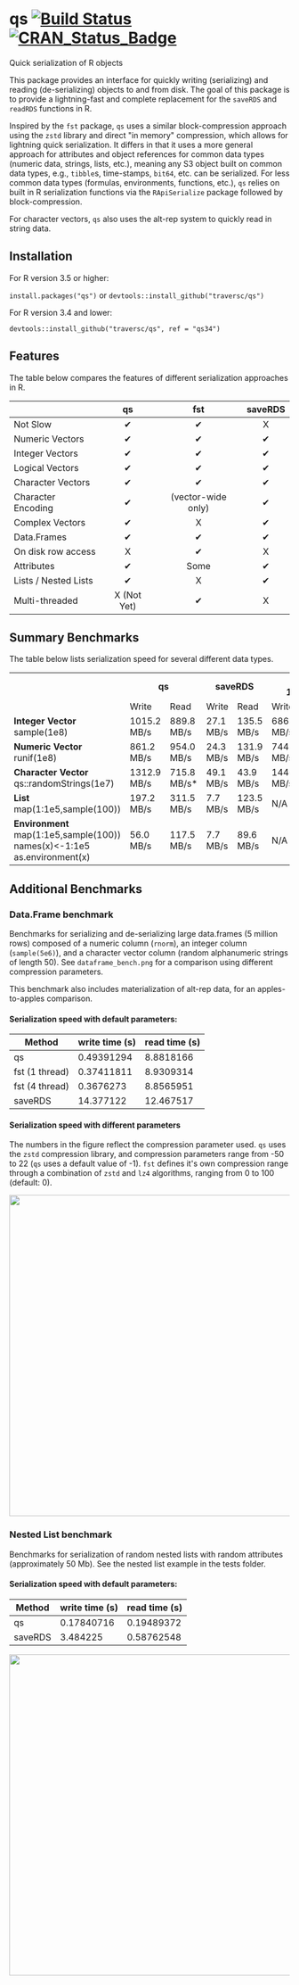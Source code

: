 # qs [![Build Status](https://travis-ci.org/traversc/qs.svg)](https://travis-ci.org/traversc/qs) [![CRAN\_Status\_Badge](http://www.r-pkg.org/badges/version/qs)](https://cran.r-project.org/package=qs)

Quick serialization of R objects

This package provides an interface for quickly writing (serializing) and reading (de-serializing) objects to and from disk.  The goal of this package is to provide a lightning-fast and complete replacement for the `saveRDS` and `readRDS` functions in R.  

Inspired by the `fst` package, `qs` uses a similar block-compression approach using the `zstd` library and direct "in memory" compression, which allows for lightning quick serialization.  It differs in that it uses a more general approach for attributes and object references for common data types (numeric data, strings, lists, etc.), meaning any S3 object built on common data types, e.g., `tibble`s, time-stamps, `bit64`, etc. can be serialized.  For less common data types (formulas, environments, functions, etc.), `qs` relies on built in R serialization functions via the `RApiSerialize` package followed by block-compression.  

For character vectors, `qs` also uses the alt-rep system to quickly read in string data.  

## Installation
For R version 3.5 or higher:

`install.packages("qs")` or `devtools::install_github("traversc/qs")`

For R version 3.4 and lower:

`devtools::install_github("traversc/qs", ref = "qs34")`




## Features
The table below compares the features of different serialization approaches in R.


|                    | qs         | fst           | saveRDS  |
|--------------------|:-----------:|:---------------:|:----------:|
| Not Slow             | &#10004;   | &#10004;       | X |
| Numeric Vectors    | &#10004;   | &#10004;       | &#10004;  |
| Integer Vectors    | &#10004;   | &#10004;       | &#10004;  |
| Logical Vectors    | &#10004;   | &#10004;       | &#10004;  |
| Character Vectors  | &#10004;   | &#10004;       | &#10004;  |
| Character Encoding | &#10004;   | (vector-wide only) | &#10004;  |
| Complex Vectors    | &#10004;   | X      | &#10004;  |
| Data.Frames        | &#10004;   | &#10004;       | &#10004;  |
| On disk row access | X  | &#10004;       | X |
| Attributes         | &#10004;   | Some          | &#10004;  |
| Lists / Nested Lists| &#10004;   |  X     | &#10004;  |
| Multi-threaded     | X (Not Yet) | &#10004;      |  X   |

## Summary Benchmarks
The table below lists serialization speed for several different data types.  
<table>
  <tr>
    <th></th>
    <th colspan="2">qs</th>
    <th colspan="2">saveRDS</th>
    <th colspan="2">fst<br>1 thread</th>
    <th colspan="2">fst<br>4 threads</th>
  </tr>
  <tr>
    <td></td>
    <td>Write</td>
    <td>Read</td>
    <td>Write</td>
    <td>Read</td>
    <td>Write</td>
    <td>Read</td>
    <td>Write</td>
    <td>Read</td>
  </tr>
  <tr>
    <td><b>Integer Vector</b><br>sample(1e8)</td>
    <td>1015.2 MB/s<br></td>
    <td>889.8 MB/s</td>
    <td>27.1 MB/s</td>
    <td>135.5 MB/s</td>
    <td>686.6 MB/s</td>
    <td>442.4 MB/s</td>
    <td>699.1 MB/s</td>
    <td>567.9 MB/s</td>
  </tr>
  <tr>
    <td><b>Numeric Vector</b><br>runif(1e8)</td>
    <td>861.2 MB/s</td>
    <td>954.0 MB/s</td>
    <td>24.3 MB/s</td>
    <td>131.9 MB/s</td>
    <td>744.0 MB/s</td>
    <td>638.7 MB/s</td>
    <td>754.4 MB/s</td>
    <td>848.0 MB/s</td>
  </tr>
  <tr>
    <td><b>Character Vector</b><br>qs::randomStrings(1e7)</td>
    <td>1312.9 MB/s</td>
    <td>715.8 MB/s*</td>
    <td>49.1 MB/s</td>
    <td>43.9 MB/s</td>
    <td>1440.9 MB/s</td>
    <td>59.5 MB/s</td>
    <td>1536.3 MB/s</td>
    <td>59.3 MB/s</td>
  </tr>
  <tr>
    <td><b>List</b><br>map(1:1e5,sample(100))</td>
    <td>197.2 MB/s<br></td>
    <td>311.5 MB/s</td>
    <td>7.7 MB/s</td>
    <td>123.5 MB/s</td>
    <td>N/A</td>
    <td>N/A</td>
    <td>N/A</td>
    <td>N/A</td>
  </tr>
  <tr>
    <td><b>Environment</b><br>map(1:1e5,sample(100))<br>names(x)&lt;-1:1e5<br>as.environment(x)</td>
    <td>56.0 MB/s</td>
    <td>117.5 MB/s</td>
    <td>7.7 MB/s</td>
    <td>89.6 MB/s</td>
    <td>N/A</td>
    <td>N/A</td>
    <td>N/A</td>
    <td>N/A</td>
  </tr>
</table>

## Additional Benchmarks

### Data.Frame benchmark

Benchmarks for serializing and de-serializing large data.frames (5 million rows) composed of a numeric column (`rnorm`), an integer column (`sample(5e6)`), and a character vector column (random alphanumeric strings of length 50).  See `dataframe_bench.png` for a comparison using different compression parameters.  

This benchmark also includes materialization of alt-rep data, for an apples-to-apples comparison.  

#### Serialization speed with default parameters:
| Method         | write time (s) | read time (s) |
|----------------|----------------|---------------|
| qs             | 0.49391294     | 8.8818166     |
| fst (1 thread) | 0.37411811     | 8.9309314     |
| fst (4 thread) | 0.3676273      | 8.8565951     |
| saveRDS        | 14.377122      | 12.467517     |

#### Serialization speed with different parameters

The numbers in the figure reflect the compression parameter used.  `qs` uses the `zstd` compression library, and compression parameters range from -50 to 22 (`qs` uses a default value of -1).  `fst` defines it's own compression range through a combination of `zstd` and `lz4` algorithms, ranging from 0 to 100 (default: 0).  

<img src="https://raw.githubusercontent.com/traversc/qs/master/vignettes/dataframe_bench.png" width="576">

### Nested List benchmark
Benchmarks for serialization of random nested lists with random attributes (approximately 50 Mb).  See the nested list example in the tests folder.  

#### Serialization speed with default parameters:
| Method  | write time (s) | read time (s) |
|---------|----------------|---------------|
| qs      | 0.17840716     | 0.19489372    |
| saveRDS | 3.484225       | 0.58762548    |

<img src="https://raw.githubusercontent.com/traversc/qs/master/vignettes/nested_list_bench.png" width="576">
